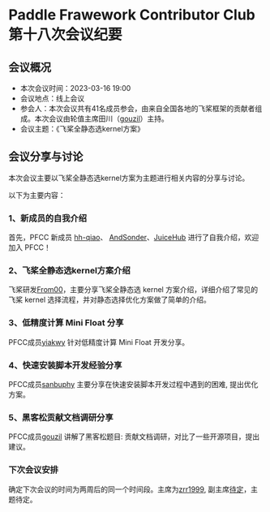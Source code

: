 # Paddle Frawework Contributor Club 第十八次会议纪要

## 会议概况

- 本次会议时间：2023-03-16 19:00
- 会议地点：线上会议
- 参会人：本次会议共有41名成员参会，由来自全国各地的飞桨框架的贡献者组成。本次会议由轮值主席田川（[gouzil](https://github.com/gouzil)）主持。
- 会议主题：《飞桨全静态选kernel方案》


## 会议分享与讨论

本次会议主要以飞桨全静态选kernel方案为主题进行相关内容的分享与讨论。

以下为主要内容：

### 1、新成员的自我介绍

首先，PFCC 新成员 [hh-qiao](https://github.com/hh-qiao)、 [AndSonder](https://github.com/AndSonder)、[JuiceHub](https://github.com/JuiceHub) 进行了自我介绍，欢迎加入 PFCC！

### 2、飞桨全静态选kernel方案介绍 

飞桨研发[From00](https://github.com/From00)，主要分享飞桨全静态选 kernel 方案介绍，详细介绍了常见的飞桨 kernel 选择流程，并对静态选择优化方案做了简单的介绍。

### 3、低精度计算 Mini Float 分享

PFCC成员[yiakwy](https://github.com/yiakwy) 针对低精度计算 Mini Float 开发分享。

### 4、快速安装脚本开发经验分享

PFCC成员[sanbuphy](https://github.com/sanbuphy) 主要分享在快速安装脚本开发过程中遇到的困难, 提出优化方案。

### 5、黑客松贡献文档调研分享

PFCC成员[gouzil](https://github.com/gouzil) 讲解了黑客松题目: 贡献文档调研，对比了一些开源项目，提出建议。

### 下次会议安排

确定下次会议的时间为两周后的同一个时间段。主席为[zrr1999](https://github.com/zrr1999), 副主席[待定]()，主题待定。
